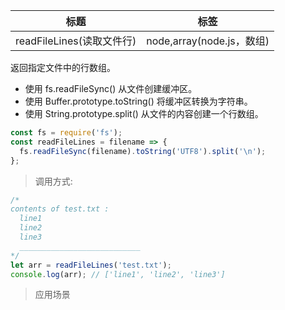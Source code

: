 | 标题                      | 标签                      |
| ------------------------- | ------------------------- |
| readFileLines(读取文件行) | node,array(node.js，数组) |

返回指定文件中的行数组。

- 使用 fs.readFileSync() 从文件创建缓冲区。
- 使用 Buffer.prototype.toString() 将缓冲区转换为字符串。
- 使用 String.prototype.split() 从文件的内容创建一个行数组。

```js
const fs = require('fs');
const readFileLines = filename => {
  fs.readFileSync(filename).toString('UTF8').split('\n');
};
```

> 调用方式:

```js
/*
contents of test.txt :
  line1
  line2
  line3
  ___________________________
*/
let arr = readFileLines('test.txt');
console.log(arr); // ['line1', 'line2', 'line3']
```

> 应用场景
